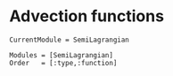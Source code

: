 # Advection functions

```@meta
CurrentModule = SemiLagrangian
```

```@autodocs
Modules = [SemiLagrangian]
Order   = [:type,:function]
```
